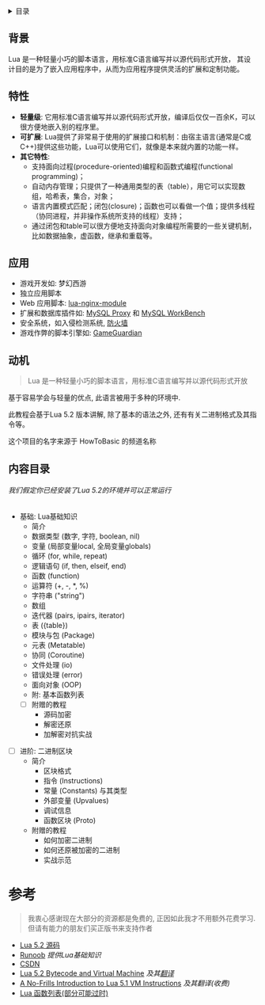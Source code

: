 <details><summary>目录</summary>
<p>

- [背景](#背景)
- [特性](#特性)
- [应用场景](#应用)
- [动机](#动机)
- [内容目录](#内容目录)
- [资料引用 / 参考](#参考)

</p>
</details>

## 背景

Lua 是一种轻量小巧的脚本语言，用标准C语言编写并以源代码形式开放， 其设计目的是为了嵌入应用程序中，从而为应用程序提供灵活的扩展和定制功能。

## 特性

- __轻量级__: 它用标准C语言编写并以源代码形式开放，编译后仅仅一百余K，可以很方便地嵌入别的程序里。
- __可扩展__: Lua提供了非常易于使用的扩展接口和机制：由宿主语言(通常是C或C++)提供这些功能，Lua可以使用它们，就像是本来就内置的功能一样。
- __其它特性__:
    - 支持面向过程(procedure-oriented)编程和函数式编程(functional programming)；
    - 自动内存管理；只提供了一种通用类型的表（table），用它可以实现数组，哈希表，集合，对象；
    - 语言内置模式匹配；闭包(closure)；函数也可以看做一个值；提供多线程（协同进程，并非操作系统所支持的线程）支持；
    - 通过闭包和table可以很方便地支持面向对象编程所需要的一些关键机制，比如数据抽象，虚函数，继承和重载等。
    
## 应用

- 游戏开发如: 梦幻西游 <!-- 你觉得网易的我会给你链接吗? -->
- 独立应用脚本
- Web 应用脚本: <a href="https://github.com/openresty/lua-nginx-module" target="_blank">lua-nginx-module</a>
- 扩展和数据库插件如: <a href="https://downloads.mysql.com/docs/mysql-proxy-en.a4.pdf" target="_blank">MySQL Proxy</a> 和 <a href="https://www.mysql.com/cn/products/workbench/index.html" target="_blank">MySQL WorkBench</a>
- 安全系统，如入侵检测系统, <a href="https://www.bt.cn/bbs/thread-13647-1-1.html" target="_blank">防火墙</a>
- 游戏作弊的脚本引擎如: <a href="https://gameguardian.net" target="_blank">GameGuardian</a>

## 动机

> Lua 是一种轻量小巧的脚本语言，用标准C语言编写并以源代码形式开放

基于容易学会与轻量的优点, 此语言被用于多种的环境中.

此教程会基于Lua 5.2 版本讲解, 除了基本的语法之外, 还有有关二进制格式及其指令等。

这个项目的名字来源于 HowToBasic 的频道名称

## 内容目录
###### 我们假定你已经安装了Lua 5.2的环境并可以正常运行
- 基础: Lua基础知识
    - 简介
    - 数据类型 (数字, 字符, boolean, nil)
    - 变量 (局部变量local, 全局变量globals)
    - 循环 (for, while, repeat)
    - 逻辑语句 (if, then, elseif, end)
    - 函数 (function)
    - 运算符 (+, -, *, %)
    - 字符串 ("string")
    - 数组
    - 迭代器 (pairs, ipairs, iterator)
    - 表 ({table})
    - 模块与包 (Package)
    - 元表 (Metatable)
    - 协同 (Coroutine)
    - 文件处理 (io)
    - 错误处理 (error)
    - 面向对象 (OOP)
    - 附: 基本函数列表
    - [ ] 附赠的教程
        - 源码加密
        - 解密还原
        - 加解密对抗实战


- [ ] 进阶: 二进制区块
    - 简介
        - 区块格式
        - 指令 (Instructions)
        - 常量 (Constants) 与其类型
        - 外部变量 (Upvalues)
        - 调试信息
        - 函数区块 (Proto)
    - 附赠的教程
        - 如何加密二进制
        - 如何还原被加密的二进制
        - 实战示范


# 参考
> 我衷心感谢现在大部分的资源都是免费的, 正因如此我才不用额外花费学习. 但请有能力的朋友们买正版书来支持作者

- <a href="https://www.lua.org/source/5.2/index.html" target="_blank">Lua 5.2 源码</a>
- <a href="https://www.runoob.com/lua/lua-tutorial.html" target="_blank">Runoob</a> _提供Lua基础知识_
- <a href="https://blog.csdn.net" target="_blank">CSDN</a>
- <a href="http://files.catwell.info/misc/mirror/lua-5.2-bytecode-vm-dirk-laurie/lua52vm.html" target="_blank">Lua 5.2 Bytecode and Virtual Machine</a> _及其<a href="https://bbs.pediy.com/thread-222768.htm" target="_blank">翻译</a>_
- <a href="http://luaforge.net/docman/83/98/ANoFrillsIntroToLua51VMInstructions.pdf" target="_blank">A No-Frills Introduction to Lua 5.1 VM Instructions</a> _及其翻译(收费)_
- <a href="https://www.gammon.com.au/scripts/doc.php?lua" target="_blank">Lua 函数列表(部分可能过时)</a>
